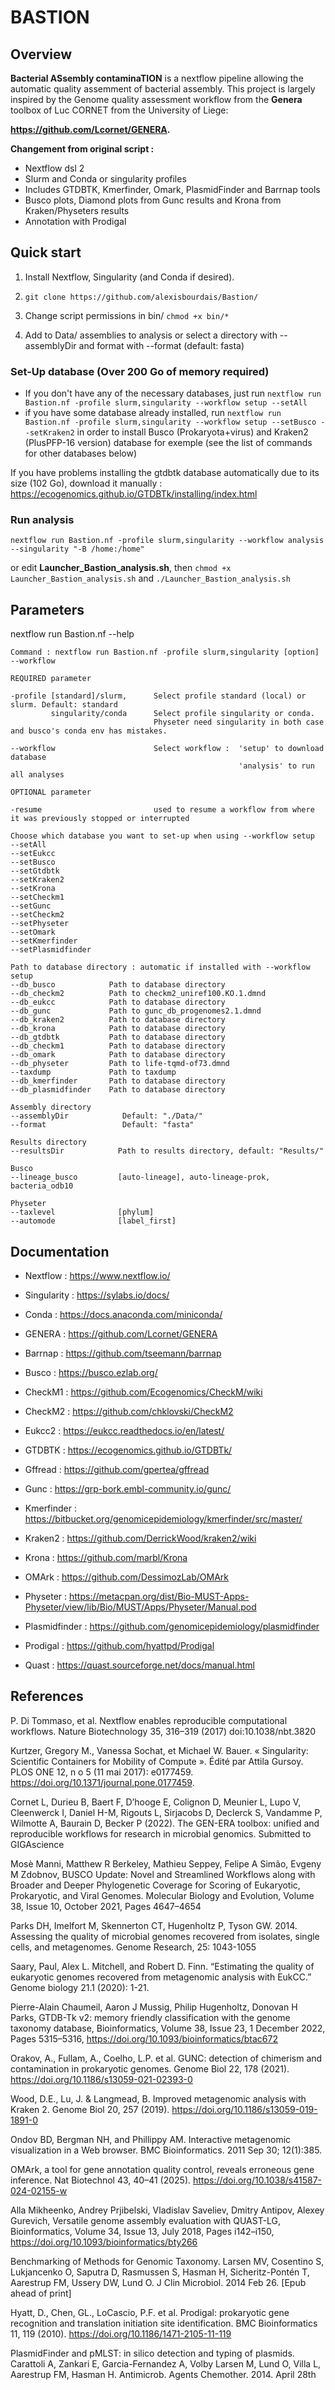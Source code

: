 # BASTION

## Overview

**Bacterial ASsembly contaminaTION** is a nextflow pipeline allowing the automatic quality assemment of bacterial assembly. This project is largely inspired by the Genome quality assessment workflow from the **Genera** toolbox of Luc CORNET from the University of Liege: 

**https://github.com/Lcornet/GENERA.**

**Changement from original script :**
- Nextflow dsl 2
- Slurm and Conda or singularity profiles
- Includes GTDBTK, Kmerfinder, Omark, PlasmidFinder and Barrnap tools
- Busco plots, Diamond plots from Gunc results and Krona from Kraken/Physeters results
- Annotation with Prodigal

## Quick start

1) Install Nextflow, Singularity (and Conda if desired).

2) `git clone https://github.com/alexisbourdais/Bastion/`

3) Change script permissions in bin/ `chmod +x bin/*`

4) Add to Data/ assemblies to analysis or select a directory with --assemblyDir and format with --format (default: fasta)

### Set-Up database (Over 200 Go of memory required)

- If you don't have any of the necessary databases, just run `nextflow run Bastion.nf -profile slurm,singularity --workflow setup --setAll`
- if you have some database already installed, run `nextflow run Bastion.nf -profile slurm,singularity --workflow setup --setBusco --setKraken2` in order to install Busco (Prokaryota+virus) and Kraken2 (PlusPFP-16 version) database for exemple (see the list of commands for other databases below)

If you have problems installing the gtdbtk database automatically due to its size (102 Go), download it manually : https://ecogenomics.github.io/GTDBTk/installing/index.html

### Run analysis

`nextflow run Bastion.nf -profile slurm,singularity --workflow analysis --singularity "-B /home:/home"`

or edit **Launcher_Bastion_analysis.sh**, then `chmod +x Launcher_Bastion_analysis.sh` and `./Launcher_Bastion_analysis.sh`

## Parameters

nextflow run Bastion.nf --help

    Command : nextflow run Bastion.nf -profile slurm,singularity [option] --workflow

    REQUIRED parameter

    -profile [standard]/slurm,      Select profile standard (local) or slurm. Default: standard          
             singularity/conda      Select profile singularity or conda. 
                                    Physeter need singularity in both case and busco's conda env has mistakes.
    
    --workflow                      Select workflow :  'setup' to download database
                                                       'analysis' to run all analyses

    OPTIONAL parameter

    -resume                         used to resume a workflow from where it was previously stopped or interrupted

    Choose which database you want to set-up when using --workflow setup
    --setAll
    --setEukcc
    --setBusco
    --setGtdbtk
    --setKraken2
    --setKrona
    --setCheckm1
    --setGunc
    --setCheckm2
    --setPhyseter
    --setOmark
    --setKmerfinder
    --setPlasmidfinder

    Path to database directory : automatic if installed with --workflow setup
    --db_busco            Path to database directory
    --db_checkm2          Path to checkm2_uniref100.KO.1.dmnd
    --db_eukcc            Path to database directory
    --db_gunc             Path to gunc_db_progenomes2.1.dmnd
    --db_kraken2          Path to database directory
    --db_krona            Path to database directory
    --db_gtdbtk           Path to database directory
    --db_checkm1          Path to database directory
    --db_omark            Path to database directory
    --db_physeter         Path to life-tqmd-of73.dmnd
    --taxdump             Path to taxdump
    --db_kmerfinder       Path to database directory
    --db_plasmidfinder    Path to database directory

    Assembly directory
    --assemblyDir            Default: "./Data/"
    --format                 Default: "fasta"

    Results directory
    --resultsDir            Path to results directory, default: "Results/"

    Busco
    --lineage_busco         [auto-lineage], auto-lineage-prok, bacteria_odb10

    Physeter
    --taxlevel              [phylum]
    --automode              [label_first]

## Documentation

- Nextflow : https://www.nextflow.io/

- Singularity : https://sylabs.io/docs/

- Conda : https://docs.anaconda.com/miniconda/

- GENERA : https://github.com/Lcornet/GENERA

- Barrnap : https://github.com/tseemann/barrnap

- Busco : https://busco.ezlab.org/

- CheckM1 : https://github.com/Ecogenomics/CheckM/wiki

- CheckM2 : https://github.com/chklovski/CheckM2

- Eukcc2 : https://eukcc.readthedocs.io/en/latest/

- GTDBTK : https://ecogenomics.github.io/GTDBTk/

- Gffread : https://github.com/gpertea/gffread

- Gunc : https://grp-bork.embl-community.io/gunc/

- Kmerfinder : https://bitbucket.org/genomicepidemiology/kmerfinder/src/master/

- Kraken2 : https://github.com/DerrickWood/kraken2/wiki

- Krona : https://github.com/marbl/Krona
  
- OMArk : https://github.com/DessimozLab/OMArk

- Physeter :  https://metacpan.org/dist/Bio-MUST-Apps-Physeter/view/lib/Bio/MUST/Apps/Physeter/Manual.pod

- Plasmidfinder : https://github.com/genomicepidemiology/plasmidfinder

- Prodigal : https://github.com/hyattpd/Prodigal

- Quast : https://quast.sourceforge.net/docs/manual.html

## References

P. Di Tommaso, et al. Nextflow enables reproducible computational workflows. Nature Biotechnology 35, 316–319 (2017) doi:10.1038/nbt.3820

Kurtzer, Gregory M., Vanessa Sochat, et Michael W. Bauer. « Singularity: Scientific Containers for Mobility of Compute ». Édité par Attila Gursoy. PLOS ONE 12, n o 5 (11 mai 2017): e0177459. https://doi.org/10.1371/journal.pone.0177459.

Cornet L, Durieu B, Baert F, D’hooge E, Colignon D, Meunier L, Lupo V, Cleenwerck I, Daniel H-M, Rigouts L, Sirjacobs D, Declerck S, Vandamme P, Wilmotte A, Baurain D, Becker P (2022). The GEN-ERA toolbox: unified and reproducible workflows for research in microbial genomics. Submitted to GIGAscience

Mosè Manni, Matthew R Berkeley, Mathieu Seppey, Felipe A Simão, Evgeny M Zdobnov, BUSCO Update: Novel and Streamlined Workflows along with Broader and Deeper Phylogenetic Coverage for Scoring of Eukaryotic, Prokaryotic, and Viral Genomes.  Molecular Biology and Evolution, Volume 38, Issue 10, October 2021, Pages 4647–4654

Parks DH, Imelfort M, Skennerton CT, Hugenholtz P, Tyson GW. 2014. Assessing the quality of microbial genomes recovered from isolates, single cells, and metagenomes. Genome Research, 25: 1043-1055

Saary, Paul, Alex L. Mitchell, and Robert D. Finn. “Estimating the quality of eukaryotic genomes recovered from metagenomic analysis with EukCC.” Genome biology 21.1 (2020): 1-21.

Pierre-Alain Chaumeil, Aaron J Mussig, Philip Hugenholtz, Donovan H Parks, GTDB-Tk v2: memory friendly classification with the genome taxonomy database, Bioinformatics, Volume 38, Issue 23, 1 December 2022, Pages 5315–5316, https://doi.org/10.1093/bioinformatics/btac672

Orakov, A., Fullam, A., Coelho, L.P. et al. GUNC: detection of chimerism and contamination in prokaryotic genomes. Genome Biol 22, 178 (2021). https://doi.org/10.1186/s13059-021-02393-0

Wood, D.E., Lu, J. & Langmead, B. Improved metagenomic analysis with Kraken 2. Genome Biol 20, 257 (2019). https://doi.org/10.1186/s13059-019-1891-0

Ondov BD, Bergman NH, and Phillippy AM. Interactive metagenomic visualization in a Web browser. BMC Bioinformatics. 2011 Sep 30; 12(1):385.

OMArk, a tool for gene annotation quality control, reveals erroneous gene inference. Nat Biotechnol 43, 40–41 (2025). https://doi.org/10.1038/s41587-024-02155-w

Alla Mikheenko, Andrey Prjibelski, Vladislav Saveliev, Dmitry Antipov, Alexey Gurevich, Versatile genome assembly evaluation with QUAST-LG, Bioinformatics, Volume 34, Issue 13, July 2018, Pages i142–i150, https://doi.org/10.1093/bioinformatics/bty266

Benchmarking of Methods for Genomic Taxonomy. Larsen MV, Cosentino S, Lukjancenko O, Saputra D, Rasmussen S, Hasman H, Sicheritz-Pontén T, Aarestrup FM, Ussery DW, Lund O. J Clin Microbiol. 2014 Feb 26. [Epub ahead of print]

Hyatt, D., Chen, GL., LoCascio, P.F. et al. Prodigal: prokaryotic gene recognition and translation initiation site identification. BMC Bioinformatics 11, 119 (2010). https://doi.org/10.1186/1471-2105-11-119

PlasmidFinder and pMLST: in silico detection and typing of plasmids. Carattoli A, Zankari E, Garcia-Fernandez A, Volby Larsen M, Lund O, Villa L, Aarestrup FM, Hasman H. Antimicrob. Agents Chemother. 2014. April 28th

